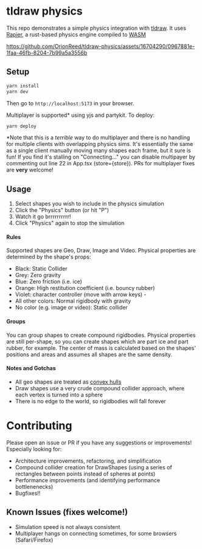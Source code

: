 # tldraw physics
This repo demonstrates a simple physics integration with [tldraw](https://github.com/tldraw/tldraw). It uses [Rapier](https://rapier.rs), a rust-based physics engine compiled to [WASM](https://webassembly.org)

https://github.com/OrionReed/tldraw-physics/assets/16704290/0967881e-1faa-46fb-8204-7b99a5a3556b

## Setup
```bash
yarn install
yarn dev
```
Then go to `http://localhost:5173` in your browser.

Multiplayer is supported* using yjs and partykit. To deploy:
```bash
yarn deploy
```

*Note that this is a _terrible_ way to do multiplayer and there is no handling for multiple clients with overlapping physics sims. It's essentially the same as a single client manually moving many shapes each frame, but it sure is fun! If you find it's stalling on "Connecting..." you can disable multipayer by commenting out line 22 in App.tsx (store={store}). PRs for multiplayer fixes are **very** welcome!

## Usage
1. Select shapes you wish to include in the physics simulation
2. Click the "Physics" button (or hit "P")
3. Watch it go brrrrrrrrrr!
4. Click "Physics" again to stop the simulation

#### Rules
Supported shapes are Geo, Draw, Image and Video. Physical properties are determined by the shape's props:
- Black: Static Collider
- Grey: Zero gravity
- Blue: Zero friction (i.e. ice)
- Orange: High restitution coefficient (i.e. bouncy rubber)
- Violet: character controller (move with arrow keys) - 
- All other colors: Normal rigidbody with gravity
- No color (e.g. image or video): Static collider

#### Groups
You can group shapes to create compound rigidbodies. Physical properties are still per-shape, so you can create shapes which are part ice and part rubber, for example. The center of mass is calculated based on the shapes' positions and areas and assumes all shapes are the same density.

#### Notes and Gotchas
- All geo shapes are treated as [convex hulls](https://en.wikipedia.org/wiki/Convex_hull)
- Draw shapes use a very crude compound collider approach, where each vertex is turned into a sphere
- There is no edge to the world, so rigidbodies will fall forever

# Contributing
Please open an issue or PR if you have any suggestions or improvements! Especially looking for:
- Architecture improvements, refactoring, and simplification
- Compound collider creation for DrawShapes (using a series of rectangles between points instead of spheres at points)
- Performance improvements (and identifying performance bottlenenecks)
- Bugfixes!!

## Known Issues (fixes welcome!)
- Simulation speed is not always consistent
- Multiplayer hangs on connecting sometimes, for some browsers (Safari/Firefox)
